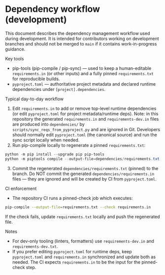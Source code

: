 # Dependency workflow (development)

This document describes the dependency management workflow used during development. It is intended for contributors working on development branches and should not be merged to `main` if it contains work-in-progress guidance.

Key tools
- pip-tools (pip-compile / pip-sync) — used to keep a human-editable `requirements.in` (or other inputs) and a fully pinned `requirements.txt` for reproducible builds.
- `pyproject.toml` — authoritative project metadata and declared runtime dependencies under `[project].dependencies`.


Typical day-to-day workflow

1. Edit `requirements.in` to add or remove top-level runtime dependencies (or edit `pyproject.toml` for project metadata/runtime deps). Note: in this repository the generated `requirements.in` and `requirements-dev.in` files are produced into `dependencies/` by `scripts/sync_reqs_from_pyproject.py` and are ignored in Git. Developers should normally edit `pyproject.toml` (the canonical source) and run the sync script locally when needed.
2. Run pip-compile locally to regenerate a pinned `requirements.txt`:

```powershell
python -m pip install --upgrade pip pip-tools
python -m piptools compile --output-file=dependencies/requirements.txt dependencies/requirements.in
```

3. Commit the regenerated `dependencies/requirements.txt` (pinned) to the branch. Do NOT commit the generated `dependencies/requirements.in` files — they are ignored and will be created by CI from `pyproject.toml`.

CI enforcement
- The repository CI runs a pinned-check job which executes:

```bash
pip-compile --output-file=requirements.txt --check requirements.in
```

If the check fails, update `requirements.txt` locally and push the regenerated file.

Notes
- For dev-only tooling (linters, formatters) use `requirements-dev.in` and `requirements-dev.txt`.
- If you prefer editing `pyproject.toml` for runtime deps, keep `pyproject.toml` and `requirements.in` synchronized and update both as needed. The CI expects `requirements.in` to be the input for the pinned-check step.
